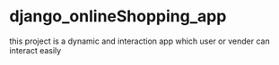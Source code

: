 # django_onlineShopping_app
this project is a dynamic and interaction app which user or vender can interact easily 
